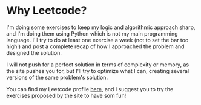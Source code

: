 # Why Leetcode?
I'm doing some exercises to keep my logic and algorithmic approach sharp, and I'm doing them using Python which is not my main programming language.
I'll try to do at least one exercise a week (not to set the bar too high!) and post a complete recap of how I approached the problem and designed the solution.

I will not push for a perfect solution in terms of complexity or memory, as the site pushes you for, but I'll try to optimize what I can, creating several versions of the same problem's solution.

You can find my Leetcode profile [here](https://leetcode.com/u/Sfullez/), and I suggest you to try the exercises proposed by the site to have som fun!
